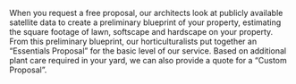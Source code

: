 When you request a free proposal, our architects look at publicly available satellite data to create a preliminary blueprint of your property, estimating the square footage of lawn, softscape and hardscape on your property. From this preliminary blueprint, our horticulturalists put together an “Essentials Proposal” for the basic level of our service. Based on additional plant care required in your yard, we can also provide a quote for a “Custom Proposal”.